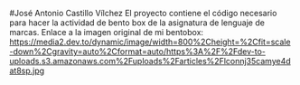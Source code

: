#José Antonio Castillo Vílchez
El proyecto contiene el código necesario para hacer la actividad de bento box de la asignatura de lenguaje de marcas.
Enlace a la imagen original de mi bentobox: https://media2.dev.to/dynamic/image/width=800%2Cheight=%2Cfit=scale-down%2Cgravity=auto%2Cformat=auto/https%3A%2F%2Fdev-to-uploads.s3.amazonaws.com%2Fuploads%2Farticles%2Flconnj35camye4dat8sp.jpg